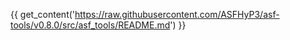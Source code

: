 {{ get_content('https://raw.githubusercontent.com/ASFHyP3/asf-tools/v0.8.0/src/asf_tools/README.md') }}